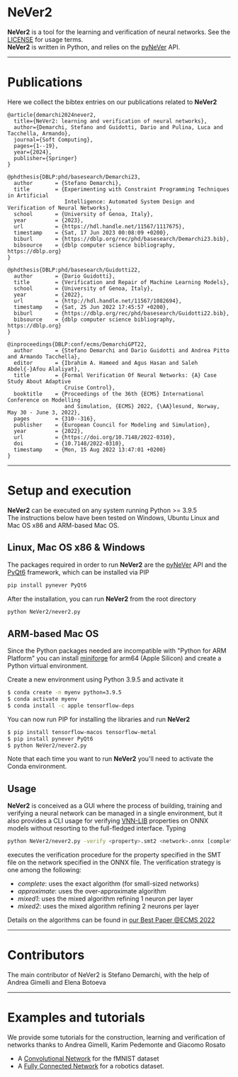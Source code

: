 # NeVer2

__NeVer2__ is a tool for the learning and verification of neural networks.
See the [LICENSE](https://github.com/NeVerTools/NeVer2/blob/main/LICENSE.txt) 
for usage terms. \
__NeVer2__ is written in Python, and relies on the 
[pyNeVer](https://www.github.com/nevertools/pynever) API.

---
# Publications

Here we collect the bibtex entries on our publications related to __NeVer2__

```
@article{demarchi2024never2,
  title={NeVer2: learning and verification of neural networks},
  author={Demarchi, Stefano and Guidotti, Dario and Pulina, Luca and Tacchella, Armando},
  journal={Soft Computing},
  pages={1--19},
  year={2024},
  publisher={Springer}
}

@phdthesis{DBLP:phd/basesearch/Demarchi23,
  author       = {Stefano Demarchi},
  title        = {Experimenting with Constraint Programming Techniques in Artificial
                  Intelligence: Automated System Design and Verification of Neural Networks},
  school       = {University of Genoa, Italy},
  year         = {2023},
  url          = {https://hdl.handle.net/11567/1117675},
  timestamp    = {Sat, 17 Jun 2023 00:08:09 +0200},
  biburl       = {https://dblp.org/rec/phd/basesearch/Demarchi23.bib},
  bibsource    = {dblp computer science bibliography, https://dblp.org}
}

@phdthesis{DBLP:phd/basesearch/Guidotti22,
  author       = {Dario Guidotti},
  title        = {Verification and Repair of Machine Learning Models},
  school       = {University of Genoa, Italy},
  year         = {2022},
  url          = {http://hdl.handle.net/11567/1082694},
  timestamp    = {Sat, 25 Jun 2022 17:45:57 +0200},
  biburl       = {https://dblp.org/rec/phd/basesearch/Guidotti22.bib},
  bibsource    = {dblp computer science bibliography, https://dblp.org}
}

@inproceedings{DBLP:conf/ecms/DemarchiGPT22,
  author       = {Stefano Demarchi and Dario Guidotti and Andrea Pitto and Armando Tacchella},
  editor       = {Ibrahim A. Hameed and Agus Hasan and Saleh Abdel{-}Afou Alaliyat},
  title        = {Formal Verification Of Neural Networks: {A} Case Study About Adaptive
                  Cruise Control},
  booktitle    = {Proceedings of the 36th {ECMS} International Conference on Modelling
                  and Simulation, {ECMS} 2022, {\AA}lesund, Norway, May 30 - June 3, 2022},
  pages        = {310--316},
  publisher    = {European Council for Modeling and Simulation},
  year         = {2022},
  url          = {https://doi.org/10.7148/2022-0310},
  doi          = {10.7148/2022-0310},
  timestamp    = {Mon, 15 Aug 2022 13:47:01 +0200}
}
```

---
# Setup and execution

__NeVer2__ can be executed on any system running Python >= 3.9.5 \
The instructions below have been tested on Windows, 
Ubuntu Linux and Mac OS x86 and ARM-based Mac OS.

## Linux, Mac OS x86 & Windows
The packages required in order to run __NeVer2__ are the [pyNeVer](https://www.github.com/nevertools/pynever) API
and the [PyQt6](https://www.riverbankcomputing.com/software/pyqt/) framework, which can be installed via PIP

```bash
pip install pynever PyQt6
```

After the installation, you can run __NeVer2__ from the root directory

```bash
python NeVer2/never2.py
```

## ARM-based Mac OS

Since the Python packages needed are incompatible with "Python for ARM Platform" you can install 
[miniforge](https://github.com/conda-forge/miniforge) for arm64 (Apple Silicon) and create a Python virtual environment.

Create a new environment using Python 3.9.5 and activate it

```bash
$ conda create -n myenv python=3.9.5
$ conda activate myenv
$ conda install -c apple tensorflow-deps
```

You can now run PIP for installing the libraries and run __NeVer2__

```bash
$ pip install tensorflow-macos tensorflow-metal
$ pip install pynever PyQt6
$ python NeVer2/never2.py
```

Note that each time you want to run __NeVer2__ you'll need to activate the Conda environment.

## Usage

__NeVer2__ is conceived as a GUI where the process of building, training and verifying a
neural network can be managed in a single environment, but it also provides a CLI usage 
for verifying [VNN-LIB](www.vnnlib.org) properties on ONNX models without resorting to the
full-fledged interface.
Typing

```bash
python NeVer2/never2.py -verify <property>.smt2 <network>.onnx [complete | approximate | mixed1 | mixed2]
```

executes the verification procedure for the property specified in the SMT file on the network
specified in the ONNX file. The verification strategy is one among the following:

* _complete_: uses the exact algorithm (for small-sized networks)
* _approximate_: uses the over-approximate algorithm
* _mixed1_: uses the mixed algorithm refining 1 neuron per layer
* _mixed2_: uses the mixed algorithm refining 2 neurons per layer

Details on the algorithms can be found in [our Best Paper @ECMS 2022](https://www.scs-europe.net/dlib/2022/ecms2022acceptedpapers/0310_dis_ecms2022_0075.pdf)

---
# Contributors

The main contributor of NeVer2 is Stefano Demarchi, with the help of Andrea Gimelli and Elena Botoeva

---
# Examples and tutorials

We provide some tutorials for the construction, learning and 
verification of networks thanks to Andrea Gimelli, Karim Pedemonte and 
Giacomo Rosato

* A [Convolutional Network](https://nevertools.github.io/tutorial_fmnist.html)
for the fMNIST dataset
* A [Fully Connected Network](https://nevertools.github.io/tutorial_james.html) 
for a robotics dataset.
